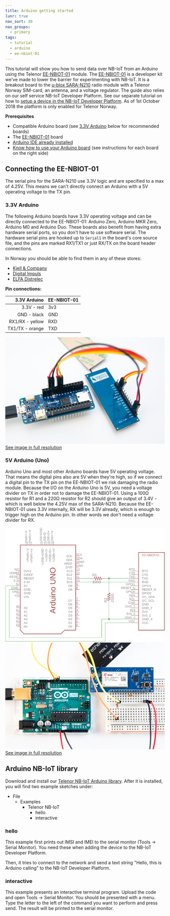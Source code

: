 ```yaml
---
title: Arduino getting started
lunr: true
nav_sort: 30
nav_groups:
  - primary
tags:
  - tutorial
  - arduino
  - ee-nbiot-01
---
```


This tutorial will show you how to send data over NB-IoT from an Arduino using the Telenor [EE-NBIOT-01][1] module.  The [EE-NBIOT-01][1] is a developer kit we've made to lower the barrier for experimenting with NB-IoT.  It is a breakout board to the [u-blox SARA-N210][2] radio module with a Telenor Norway SIM-card, an antenna, and a voltage regulator. The guide also relies on our self service NB-IoT Developer Platform. See our separate tutorial on how to [setup a device in the NB-IoT Developer Platform](getting-started.html). As of 1st October 2018 the platform is only enabled for Telenor Norway.

**Prerequisites**
- Compatible Arduino board (see [3.3V Arduino](#3-3v-arduino) below for recommended boards)
- The [EE-NBIOT-01][1] board
- [Arduino IDE already installed](https://www.arduino.cc/en/Main/Software)
- [Know how to use your Arduino board](https://www.arduino.cc/en/Guide/HomePage) (see instructions for each board on the right side)

## Connecting the EE-NBIOT-01
The serial pins for the SARA-N210 use 3.3V logic and are specified to a max of 4.25V. This means we can't directly connect an Arduino with a 5V operating voltage to the TX pin.

### 3.3V Arduino
The following Arduino boards have 3.3V operating voltage and can be directly connected to the EE-NBIOT-01: Arduino Zero, Arduino MKR Zero, Arduino M0 and Arduino Duo. These boards also benefit from having extra hardware serial ports, so you don't have to use software serial. The hardware serial pins are hooked up to `Serial1` in the board's core source file, and the pins are marked RX1/TX1 or just RX/TX on the board header connections.

In Norway you should be able to find them in any of these stores:
* [Kjell & Company](https://www.kjell.com/no/)
* [Digital Impuls](https://www.digitalimpuls.no/)
* [ELFA Distrelec](https://www.elfadistrelec.no/)

**Pin connections:**

3.3V Arduino   | EE-NBIOT-01
--------------:|------------
3.3V - red     | 3v3
GND - black    | GND
RX1/RX - yellow   | RXD
TX1/TX - orange   | TXD

<a href="img/mkrzero.jpg" target="_blank">![Arduino MKR Zero](img/mkrzero-small.jpg)<br/>
See image in full resolution</a>

### 5V Arduino (Uno)
Arduino Uno and most other Arduino boards have 5V operating voltage. That means the digital pins also are 5V when they're high, so if we connect a digital pin to the TX pin on the EE-NBIOT-01 we risk damaging the radio module. 
Because the I/O on the Arduino Uno is 5V, you need a voltage divider on TX in order not to damage the EE-NBIOT-01. Using a 100Ω resistor for R1 and a 220Ω resistor for R2 should give an output of 3.4V - which is well below the 4.25V max of the SARA-N210. Because the EE-NBIOT-01 uses 3.3V internally, RX will be 3.3V already, which is enough to trigger high on the Arduino pin. In other words we don't need a voltage divider for RX.

![Arduino serial forwarder schematics](img/arduino-uno-sch.png)
<a href="img/arduino-uno.jpg" target="_blank">![Arduino uno breadboard](img/arduino-uno-small.jpg)<br/>
See image in full resolution</a>

## Arduino NB-IoT library
Download and install our [Telenor NB-IoT Arduino library](https://github.com/ExploratoryEngineering/ArduinoNBIoT/). After it is installed, you will find two example sketches under:
- File
    - Examples
        - Telenor NB-IoT
            - hello
            - interactive

### hello
This example first prints out IMSI and IMEI to the serial monitor (Tools -> Serial Monitor). You need these when adding the device to the NB-IoT Developer Platform.

Then, it tries to connect to the network and send a text string "Hello, this is Arduino calling" to the NB-IoT Developer Platform.

### interactive
This example presents an interactive terminal program. Upload the code and open Tools -> Serial Monitor. You should be presented with a menu. Type the letter to the left of the command you want to perform and press send. The result will be printed to the serial monitor.

[1]: https://shop.exploratory.engineering/collections/frontpage/products/ee-nbiot-01-v1-1-breakout-module
[2]: https://www.u-blox.com/en/product/sara-n2-series#tab-documentation-resources
